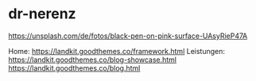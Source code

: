 # dr-nerenz

https://unsplash.com/de/fotos/black-pen-on-pink-surface-UAsyRieP47A

Home: https://landkit.goodthemes.co/framework.html
Leistungen: 
    https://landkit.goodthemes.co/blog-showcase.html
    https://landkit.goodthemes.co/blog.html